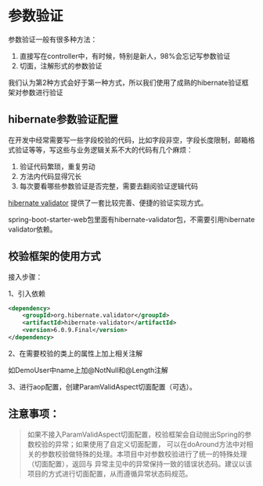 <!--

    Licensed to the Apache Software Foundation (ASF) under one
    or more contributor license agreements.  See the NOTICE file
    distributed with this work for additional information
    regarding copyright ownership.  The ASF licenses this file
    to you under the Apache License, Version 2.0 (the
    "License"); you may not use this file except in compliance
    with the License.  You may obtain a copy of the License at

        http://www.apache.org/licenses/LICENSE-2.0

    Unless required by applicable law or agreed to in writing,
    software distributed under the License is distributed on an
    "AS IS" BASIS, WITHOUT WARRANTIES OR CONDITIONS OF ANY
    KIND, either express or implied.  See the License for the
    specific language governing permissions and limitations
    under the License.

-->

# 参数验证

参数验证一般有很多种方法：

1. 直接写在controller中，有时候，特别是新人，98%会忘记写参数验证
2. 切面，注解形式的参数验证

我们认为第2种方式会好于第一种方式，所以我们使用了成熟的hibernate验证框架对参数进行验证

## hibernate参数验证配置

在开发中经常需要写一些字段校验的代码，比如字段非空，字段长度限制，邮箱格式验证等等，写这些与业务逻辑关系不大的代码有几个麻烦：

1. 验证代码繁琐，重复劳动
2. 方法内代码显得冗长
3. 每次要看哪些参数验证是否完整，需要去翻阅验证逻辑代码
  
[hibernate validator](http://hibernate.org/validator/documentation/) 提供了一套比较完善、便捷的验证实现方式。

spring-boot-starter-web包里面有hibernate-validator包，不需要引用hibernate validator依赖。

## 校验框架的使用方式

接入步骤：

1、引入依赖

```xml
<dependency>
    <groupId>org.hibernate.validator</groupId>
    <artifactId>hibernate-validator</artifactId>
    <version>6.0.9.Final</version>
</dependency>
```

2、在需要校验的类上的属性上加上相关注解

如DemoUser中name上加@NotNull和@Length注解

3、进行aop配置，创建ParamValidAspect切面配置（可选）。


## 注意事项：

>如果不接入ParamValidAspect切面配置，校验框架会自动抛出Spring的参数校验的异常；如果使用了自定义切面配置，
可以在doAround方法中对相关的参数校验做特殊的处理。本项目中对参数校验进行了统一的特殊处理（切面配置），返回与
异常主见中的异常保持一致的错误状态码。建议以该项目的方式进行切面配置，从而遵循异常状态码规范。

